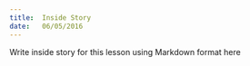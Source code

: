 ```yaml
---
title:  Inside Story
date:   06/05/2016
---
```


Write inside story for this lesson using Markdown format here